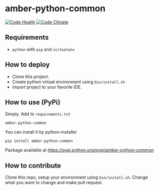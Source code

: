 amber-python-common
===================

[![Code Health](https://landscape.io/github/project-capo/amber-python-common/master/landscape.svg?style=flat)](https://landscape.io/github/project-capo/amber-python-common/master)
[![Code Climate](https://codeclimate.com/github/project-capo/amber-python-common/badges/gpa.svg)](https://codeclimate.com/github/project-capo/amber-python-common)

Requirements
------------

* `python` with `pip` and `virtualenv`

How to deploy
-------------

* Clone this project.
* Create python virtual environment using `bin/install.sh`
* Import project to your favorite IDE.

How to use (PyPi)
-----------------

Simply. Add to `requirements.txt`

    amber-python-common

You can install it by python-installer

    pip install amber-python-common

Package available at https://pypi.python.org/pypi/amber-python-common

How to contribute
-----------------

Clone this repo, setup your environment using `bin/install.sh`. Change what you want to change and make pull request.
